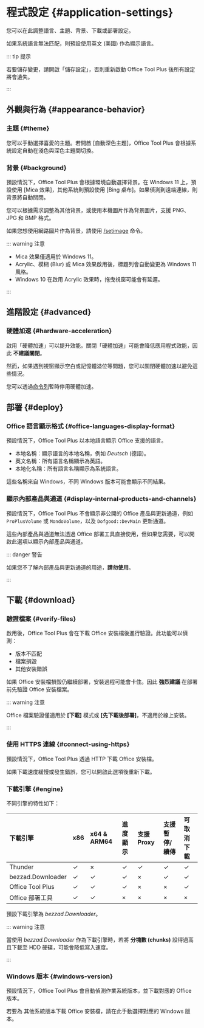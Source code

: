 # 程式設定 {#application-settings}

您可以在此調整語言、主題、背景、下載或部署設定。

如果系統語言無法匹配，則預設使用英文 (美國) 作為顯示語言。

::: tip 提示

若要儲存變更，請開啟「儲存設定」，否則重新啟動 Office Tool Plus 後所有設定將會遺失。

:::

## 外觀與行為 {#appearance-behavior}

### 主題 {#theme}

您可以手動選擇喜愛的主題。若開啟 [自動深色主題]，Office Tool Plus 會根據系統設定自動在淺色與深色主題間切換。

### 背景 {#background}

預設情況下，Office Tool Plus 會根據環境自動選擇背景。在 Windows 11 上，預設使用 [Mica 效果]，其他系統則預設使用 [Bing 桌布]。如果偵測到遠端連線，則背景將自動關閉。

您可以根據需求調整為其他背景，或使用本機圖片作為背景圖片，支援 PNG、JPG 和 BMP 格式。

如果您想使用網路圖片作為背景，請使用 [/setimage](/usage/command/application.md#in-application-commands) 命令。

::: warning 注意

- Mica 效果僅適用於 Windows 11。
- Acrylic、模糊 (Blur) 或 Mica 效果啟用後，標題列會自動變更為 Windows 11 風格。
- Windows 10 在啟用 Acrylic 效果時，拖曳視窗可能會有延遲。

:::

## 進階設定 {#advanced}

### 硬體加速 {#hardware-acceleration}

啟用「硬體加速」可以提升效能。關閉「硬體加速」可能會降低應用程式效能，因此 **不建議關閉**。

然而，如果遇到視窗顯示空白或記憶體溢位等問題，您可以關閉硬體加速以避免這些情況。

您可以透過[命令列](/zh-tw/usage/command/application.md#commands)暫時停用硬體加速。

## 部署 {#deploy}

### Office 語言顯示格式 {#office-languages-display-format}

預設情況下，Office Tool Plus 以本地語言顯示 Office 支援的語言。

- 本地名稱：顯示語言的本地名稱，例如 *Deutsch* (德語)。
- 英文名稱：所有語言名稱顯示為英語。
- 本地化名稱：所有語言名稱顯示為系統語言。

這些名稱來自 Windows，不同 Windows 版本可能會顯示不同結果。

### 顯示內部產品與通道 {#display-internal-products-and-channels}

預設情況下，Office Tool Plus 不會顯示非公開的 Office 產品與更新通道，例如 `ProPlusVolume` 或 `MondoVolume`，以及 `Dofgood::DevMain` 更新通道。

這些內部產品與通道無法透過 Office 部署工具直接使用，但如果您需要，可以開啟此選項以顯示內部產品與通道。

::: danger 警告

如果您不了解內部產品與更新通道的用途，**請勿使用**。

:::

## 下載 {#download}

### 驗證檔案 {#verify-files}

啟用後，Office Tool Plus 會在下載 Office 安裝檔後進行驗證。此功能可以偵測：

- 版本不匹配
- 檔案損毀
- 其他安裝錯誤

如果 Office 安裝檔損毀仍繼續部署，安裝過程可能會卡住。因此 **強烈建議** 在部署前先驗證 Office 安裝檔案。

::: warning 注意

Office 檔案驗證僅適用於 **[下載]** 模式或 **[先下載後部署]**，不適用於線上安裝。

:::

### 使用 HTTPS 連線 {#connect-using-https}

預設情況下，Office Tool Plus 透過 HTTP 下載 Office 安裝檔。

如果下載速度緩慢或發生錯誤，您可以開啟此選項後重新下載。

### 下載引擎 {#engine}

不同引擎的特性如下：

| 下載引擎                 | x86 | x64 & ARM64 | 進度顯示 | 支援 Proxy | 支援暫停/續傳 | 可取消下載 |
| :--                      | :-- | :--         | :--      | :--        | :--           | :--       |
| Thunder              | ✓   | ×           | ✓        | ✓         | ✓             | ✓         |
| bezzad.Downloader    | ✓   | ✓           | ✓        | ×         | ✓             | ✓         |
| Office Tool Plus     | ✓   | ✓           | ✓        | ×         | ×             | ✓         |
| Office 部署工具       | ✓ | ✓           | ×        | ×         | ×             | ×         |

預設下載引擎為 *bezzad.Downloader*。

::: warning 注意

當使用 *bezzad.Downloader* 作為下載引擎時，若將 **分塊數 (chunks)** 設得過高且下載至 HDD 硬碟，可能會降低寫入速度。

:::

### Windows 版本 {#windows-version}

預設情況下，Office Tool Plus 會自動偵測作業系統版本，並下載對應的 Office 版本。

若要為 其他系統版本下載 Office 安裝檔，請在此手動選擇對應的 Windows 版本。
